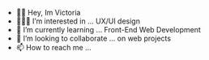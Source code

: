 - 👋🏾 Hey, Im Victoria
- 👩🏾‍💻 I’m interested in ... UX/UI design
- 🌱 I’m currently learning ... Front-End Web Development
- 💞️ I’m looking to collaborate ... on web projects
- 📫 How to reach me ...

<!---
heyimvictoria/heyimvictoria is a ✨ special ✨ repository because its `README.md` (this file) appears on your GitHub profile.
You can click the Preview link to take a look at your changes.
--->
